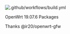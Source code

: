 ![.github/workflows/build.yml](https://github.com/mwftts/openwrt-gfw/workflows/.github/workflows/build.yml/badge.svg)

OpenWrt 19.07.6 Packages

Thanks @ir20/openwrt-gfw
